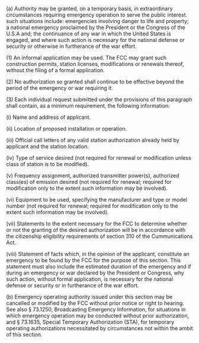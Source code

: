 (a) Authority may be granted, on a temporary basis, in extraordinary circumstances requiring emergency operation to serve the public interest. such situations include: emergencies involving danger to life and property; a national emergency proclaimed by the President or the Congress of the U.S.A and; the continuance of any war in which the United States is engaged, and where such action is necessary for the national defense or security or otherwise in furtherance of the war effort.

(1) An informal application may be used. The FCC may grant such construction permits, station licenses, modifications or renewals thereof, without the filing of a formal application.

(2) No authorization so granted shall continue to be effective beyond the period of the emergency or war requiring it.

(3) Each individual request submitted under the provisions of this paragraph shall contain, as a minimum requirement, the following information:

(i) Name and address of applicant.

(ii) Location of proposed installation or operation.

(iii) Official call letters of any valid station authorization already held by applicant and the station location.

(iv) Type of service desired (not required for renewal or modification unless class of station is to be modified).

(v) Frequency assignment, authorized transmitter power(s), authorized class(es) of emission desired (not required for renewal; required for modification only to the extent such information may be involved).

(vi) Equipment to be used, specifying the manufacturer and type or model number (not required for renewal; required for modification only to the extent such information may be involved).

(vii) Statements to the extent necessary for the FCC to determine whether or not the granting of the desired authorization will be in accordance with the citizenship eligibility requirements of section 310 of the Cummunications Act.

(viii) Statement of facts which, in the opinion of the applicant, constitute an emergency to be found by the FCC for the purpose of this section. This statement must also include the estimated duration of the emergency and if during an emergency or war declared by the President or Congress, why such action, without formal application, is necessary for the national defense or security or in furtherance of the war effort.
              

(b) Emergency operating authority issued under this section may be cancelled or modified by the FCC without prior notice or right to hearing. See also § 73.1250, Broadcasting Emergency Information, for situations in which emergency operation may be conducted without prior authorization, and § 73.1635, Special Temporary Authorization (STA), for temporary operating authorizations necessitated by circumstances not within the ambit of this section.


